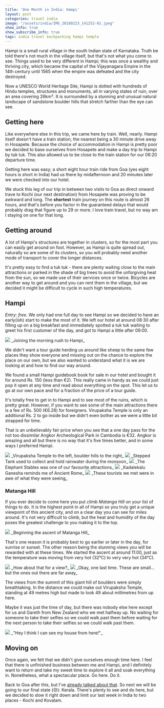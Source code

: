 ```yaml
---
title: 'One Month in India: Hampi'
layout: post
categories: travel india
image: "/assets/india/IMG_20180223_141252-01.jpeg"
show_info: true
show_subscribe_info: true
tags: india travel backpacking hampi temple
---
```


Hampi is a small rural village in the south Indian state of Karnataka. Truth be told there's not much in the village itself, but that's not what you come to see. Things used to be very different in Hampi; this was once a wealthy and thriving city, which became the capital of the Vijayanagara Empire in the 14th century until 1565 when the empire was defeated and the city destroyed.

Now a UNESCO World Heritage Site, Hampi is dotted with hundreds of Hindu temples, structures and monuments, all in varying states of ruin, over an area covering 26km². It is surrounded by a stunning and unusual natural landscape of sandstone boulder hills that stretch farther than the eye can see.

## Getting here

Like everywhere else in this trip, we came here by train. Well, nearly. Hampi itself doesn't have a train station, the nearest being a 30 minute drive away in Hosapete. Because the choice of accommodation in Hampi is pretty poor we decided to base ourselves from Hosapete and make a day trip to Hampi by tuk tuk. This also allowed us to be close to the train station for our 06:20 departure time.

Getting here was easy; a short eight hour train ride from Goa (yes eight hours is short in India) had us there by midafternoon and 20 minutes later we were checked into our hotel.

We stuck this leg of our trip in between two visits to Goa as direct onward trave to Kochi (our next destination) from Hosapete was proving to be awkward and long. The **shortest** train journey on this route is almost 26 hours, and that's before you factor in the guaranteed delays that would probably drag that figure up to 29 or more. I love train travel, but no way am I staying on one for that long.

## Getting around

A lot of Hampi's structures are together in clusters, so for the most part you can easily get around on foot. However, as Hampi is quite spread out, naturally so are some of its clusters, so you will probably need another mode of transport to cover the longer distances.

It's pretty easy to find a tuk tuk - there are plenty waiting close to the main attractions or parked in the shade of big trees to avoid the unforgiving heat from the sun, so we made use of their services once or twice. Bicycles are another way to get around and you can rent them in the village, but we decided it might be difficult to cycle in such high temperatures.

## Hampi

_Entry: free_. We only had one full day to see Hampi so we decided to have an early(ish) start to make the most of it. We left our hotel at around 08:30 after filling up on a big breakfast and immediately spotted a tuk tuk waiting to greet his first customer of the day, and got to Hampi a little after 09:00.

<img src="{{site.image_cdn}}/XF3eHTZ.jpg" class="post-image post-image-1">
_Joining the morning rush to Hampi_

We didn't want a tour guide herding us around like sheep to the same few places they show everyone and missing out on the chance to explore the place on our own, but we also wanted to understand what it is we are looking at and how to find our way around.

We found a small Hampi guidebook book for sale in our hotel and bought it for around Rs. 150 (less than €2). This really came in handy as we could just pop it open at any time and read about everything on the spot. This let us to go at our own pace and for a fraction of the price of a tour guide.

It's totally free to get in to Hampi and to see most of the ruins, which is pretty great. However, if you want to see some of the main attractions there is a fee of Rs. 500 (€6.28) for foreigners. Virupaksha Temple is only an additional Rs. 2 to go inside but we didn't even bother as we were a little bit strapped for time.

That is an unbelievably fair price when you see that a one day pass for the not too dissimilar Angkor Archeological Park in Cambodia is €32. Angkor is amazing and all but there is no way that it's five times better, and in some ways I preferred Hampi.

<img src="{{site.image_cdn}}/3VuLbvX.jpg" class="post-image post-image-1">
_Virupaksha Temple to the left, boulder hills to the right_

<img src="{{site.image_cdn}}/0hUJaxY.jpg" class="post-image post-image-1">
_Stepped Tank used to collect and hold rainwater during the monsoon_

<img src="{{site.image_cdn}}/bOaySSA.jpg" class="post-image post-image-1">
_The Elephant Stables was one of our favourite attractions_

<img src="{{site.image_cdn}}/XcsBkVh.jpg" class="post-image post-image-1">
_Kadalekalu Ganesha reminds me of Ancient Rome_

<img src="{{site.image_cdn}}/gcsne8h.jpg" class="post-image post-image-1">
_These tourists we met were in awe of what they were seeing_

### Matanga Hill

If you ever decide to come here you put _climb Matanga Hill_ on your list of things to do. It is the highest point in all of Hampi so you truly get a unique viewpoint of this ancient city, and on a clear day you can see for miles around. It's not very difficult to climb, but the heat and humidity of the day poses the greatest challenge to you making it to the top.

<img src="{{site.image_cdn}}/1nLaESx.jpg" class="post-image post-image-1"/>
_Beginning the ascent of Matanga Hill_

That's one reason it is probably best to go earlier or later in the day, for sunrise or sunset. The other reason being the stunning views you will be rewarded with at these times. We started the ascent at around 11:00, just as the temperature was moving from very hot (32°C) to very very hot (34°C).

<img src="{{site.image_cdn}}/X6jbkYb.jpg" class="post-image post-image-1"/>
_How about that for a view?_

<img src="{{site.image_cdn}}/3ntekB1.jpg" class="post-image post-image-1"/>
_Okay, one last time. These are small… but the ones out there are far away_

The views from the summit of this giant hill of boulders were simply breathtaking. In the distance we could make out Virupaksha Temple, standing at 49 metres high but made to look 49 about millimetres from up here.

Maybe it was just the time of day, but there was nobody else here except for us and Gareth from New Zealand who we met halfway up. No waiting for someone to take their selfies so we could walk past them before waiting for the next person to take their selfies so we could walk past them.

<img src="{{site.image_cdn}}/A7sDPRd.jpg" class="post-image post-image-1"/>
_"Hey I think I can see my house from here!"_

## Moving on

Once again, we felt that we didn't give ourselves enough time here. I feel that there is unfinished business between me and Hampi, and I definitely want to return and take my sweet time to explore it all and soak everything in. Nonetheless, what a spectacular place. Go here. Do it.

Back to Goa after this, but I've <a href="/travel/india/a-month-in-india-goa">already talked about that</a>. So next we will be going to our final state (😞): Kerala. There's plenty to see and do here, but we decided to slow it right down and limit our last week in India to two places - Kochi and Kovalam.